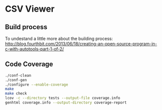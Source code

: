 # CSV Viewer

## Build process
To undestand a little more about the building process: http://blog.fourthbit.com/2013/06/18/creating-an-open-source-program-in-c-with-autotools-part-1-of-2/

## Code Coverage

```bash
./conf-clean
./conf-gen
./configure --enable-coverage
make
make check
lcov -c --directory tests --output-file coverage.info
genhtml coverage.info --output-directory coverage-report
```

